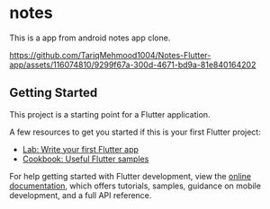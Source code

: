 # notes

This is a app from android notes app clone.



https://github.com/TariqMehmood1004/Notes-Flutter-app/assets/116074810/9299f67a-300d-4671-bd9a-81e840164202



## Getting Started

This project is a starting point for a Flutter application.

A few resources to get you started if this is your first Flutter project:

- [Lab: Write your first Flutter app](https://docs.flutter.dev/get-started/codelab)
- [Cookbook: Useful Flutter samples](https://docs.flutter.dev/cookbook)

For help getting started with Flutter development, view the
[online documentation](https://docs.flutter.dev/), which offers tutorials,
samples, guidance on mobile development, and a full API reference.

